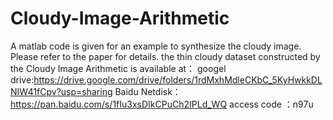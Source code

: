 # Cloudy-Image-Arithmetic
A matlab code is given for an example to synthesize the cloudy image. Please refer to the paper for details.
the thin cloudy dataset constructed by the Cloudy Image Arithmetic is available at：
googel drive:https://drive.google.com/drive/folders/1rdMxhMdleCKbC_5KyHwkkDLNIW41fCpv?usp=sharing
Baidu Netdisk：https://pan.baidu.com/s/1fIu3xsDIkCPuCh2IPLd_WQ    access code ：n97u 
